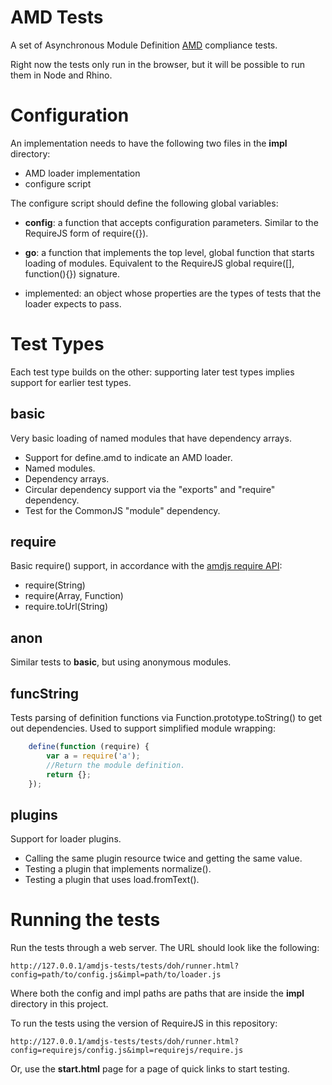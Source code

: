 # AMD Tests

A set of Asynchronous Module Definition
[AMD](https://github.com/amdjs/amdjs-api/wiki/AMD) compliance
tests.

Right now the tests only run in the browser, but it will be possible to run
them in Node and Rhino.

# Configuration

An implementation needs to have the following two files in the **impl** directory:

* AMD loader implementation
* configure script

The configure script should define the following global variables:

* **config**: a function that accepts configuration parameters. Similar to the
RequireJS form of require({}).

* **go**: a function that implements the top level, global function that starts
loading of modules. Equivalent to the RequireJS global require([], function(){})
signature.

* implemented: an object whose properties are the types of tests that the
loader expects to pass.

# Test Types

Each test type builds on the other: supporting later test types implies support
for earlier test types.

## basic

Very basic loading of named modules that have dependency arrays.

* Support for define.amd to indicate an AMD loader.
* Named modules.
* Dependency arrays.
* Circular dependency support via the "exports" and "require" dependency.
* Test for the CommonJS "module" dependency.

## require

Basic require() support, in accordance with the [amdjs require API](https://github.com/amdjs/amdjs-api/wiki/require):

* require(String)
* require(Array, Function)
* require.toUrl(String)

## anon

Similar tests to **basic**, but using anonymous modules.

## funcString

Tests parsing of definition functions via Function.prototype.toString() to
get out dependencies. Used to support simplified module wrapping:

```javascript
    define(function (require) {
        var a = require('a');
        //Return the module definition.
        return {};
    });
```

## plugins

Support for loader plugins.

* Calling the same plugin resource twice and getting the same value.
* Testing a plugin that implements normalize().
* Testing a plugin that uses load.fromText().

# Running the tests

Run the tests through a web server. The URL should look like the following:

    http://127.0.0.1/amdjs-tests/tests/doh/runner.html?config=path/to/config.js&impl=path/to/loader.js

Where both the config and impl paths are paths that are inside the **impl** directory in this project.

To run the tests using the version of RequireJS in this repository:

    http://127.0.0.1/amdjs-tests/tests/doh/runner.html?config=requirejs/config.js&impl=requirejs/require.js

Or, use the **start.html** page for a page of quick links to start testing.
